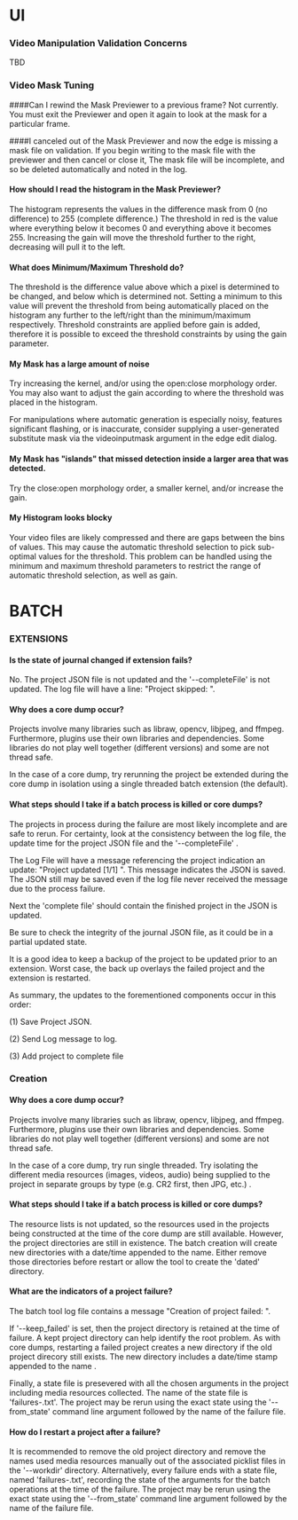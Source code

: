 # UI

### Video Manipulation Validation Concerns

TBD

### Video Mask Tuning

####Can I rewind the Mask Previewer to a previous frame?
Not currently. You must exit the Previewer and open it again to look at the mask for a particular frame.

####I canceled out of the Mask Previewer and now the edge is missing a mask file on validation.
If you begin writing to the mask file with the previewer and then cancel or close it, The mask file will be incomplete, 
and so be deleted automatically and noted in the log.

#### How should I read the histogram in the Mask Previewer?

The histogram represents the values in the difference mask from 0 (no difference) to 255 (complete difference.)
The threshold in red is the value where everything below it becomes 0 and everything above it becomes 255.
Increasing the gain will move the threshold further to the right, decreasing will pull it to the left.

#### What does Minimum/Maximum Threshold do?

The threshold is the difference value above which a pixel is determined to be changed, and below which is determined not.
Setting a minimum to this value will prevent the threshold from being automatically placed on the histogram
 any further to the left/right than the minimum/maximum respectively. 
 Threshold constraints are applied before gain is added, therefore it is possible to exceed the threshold constraints by using the gain parameter.

#### My Mask has a large amount of noise

Try increasing the kernel, and/or using the open:close morphology order.
You may also want to adjust the gain according to where the threshold was placed in the histogram. 

For manipulations where automatic generation is especially noisy, features significant flashing, or is inaccurate,
consider supplying a user-generated substitute mask via the videoinputmask argument in the edge edit dialog.

#### My Mask has "islands" that missed detection inside a larger area that was detected.

Try the close:open morphology order, a smaller kernel, and/or increase the gain.

#### My Histogram looks blocky

Your video files are likely compressed and there are gaps between the bins of values.
This may cause the automatic threshold selection to pick sub-optimal values for the threshold.
This problem can be handled using the minimum and maximum threshold parameters to restrict 
the range of automatic threshold selection, as well as gain.

# BATCH

### EXTENSIONS

#### Is the state of journal changed if extension fails?

No.  The project JSON file is not updated and the '--completeFile'  is not updated. The log file will have a line: "Project skipped: <projectname>".

#### Why does a core dump occur?

Projects involve many libraries such as libraw, opencv, libjpeg, and ffmpeg. Furthermore, plugins use their own libraries and dependencies.  Some libraries do not play well together (different versions) and some are not thread safe.  

In the case of a core dump, try rerunning the project be extended during the core dump in isolation using a single threaded batch extension (the default).

#### What steps should I take if a batch process is killed or core dumps?

The projects in process during the failure are most likely incomplete and are safe to rerun.  For certainty, look at the consistency between the log file, the update time for the project JSON file and the  '--completeFile' .  

The Log File will have a message referencing the project indication an update: "Project updated [1/1] <projectname>".  This message indicates the JSON is saved.  The JSON still may be saved even if the log file never received the message due to the process failure.

Next the 'complete file' should contain the finished project in the JSON is updated.  

Be sure to check the integrity of the journal JSON file, as it could be in a partial updated state.

It is a good idea to keep a backup of the project to be updated prior to an extension.  Worst case, the back up overlays the failed project and the extension is restarted.

As summary, the updates to the forementioned components occur in this order:

(1) Save Project JSON.

(2) Send Log message to log.

(3) Add project to complete file

### Creation

#### Why does a core dump occur?

Projects involve many libraries such as libraw, opencv, libjpeg, and ffmpeg. Furthermore, plugins use their own libraries and dependencies.  Some libraries do not play well together (different versions) and some are not thread safe.  

In the case of a core dump, try run single threaded. Try isolating the different media resources (images, videos, audio) being supplied to the project in separate groups by type (e.g. CR2 first, then JPG, etc.) .

#### What steps should I take if a batch process is killed or core dumps?

The resource lists is not updated, so the resources used in the projects being constructed at the time of the core dump are still available.   However, the project directories are still in existence.  The batch creation will create new directories with a date/time appended to the name.  Either remove those directories before restart or allow the tool to create the 'dated' directory.

#### What are the indicators of a project failure?

The batch tool log file contains a message "Creation of project <projectname> failed: <reason>".  

If '--keep_failed' is set, then the project directory is retained at the time of failure.  A kept project directory can help identify the root problem. As with core dumps, restarting a failed project creates a new directory if the old project direcory still exists.  The new directory includes a date/time stamp appended to the name .

Finally, a state file is presevered with all the chosen arguments in the project including media resources collected.  The name of the state file is 'failures-<datetime>.txt'.  The project may be rerun using the exact state using the '--from_state' command line argument followed by the name of the failure file.

#### How do I restart a project after a failure?

It is recommended to remove the old project directory and remove the names used media resources manually out of the associated picklist files in the '--workdir' directory.  Alternatively, every failure ends with a state file, named 'failures-<datetime>.txt', recording the state of the arguments for the batch operations at the time of the failure.   The project may be rerun using the exact state using the '--from_state' command line argument followed by the name of the failure file.

